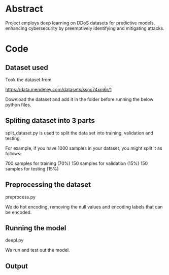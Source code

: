 # Abstract

Project employs deep learning on DDoS datasets for predictive models, enhancing cybersecurity by preemptively identifying and mitigating attacks.

# Code

## Dataset used

Took the dataset from

https://data.mendeley.com/datasets/ssnc74xm6r/1

Download the dataset and add it in the folder before running the below python files.

## Spliting dataset into 3 parts

split_dataset.py is used to split the data set into training, validation and testing.

For example, if you have 1000 samples in your dataset, you might split it as follows:

700 samples for training (70%) 150 samples for validation (15%) 150 samples for testing (15%)

## Preprocessing the dataset

preprocess.py

We do hot encoding, removing the null values and encoding labels that can be encoded.

## Running the model

deepl.py

We run and test out the model.

## Output



